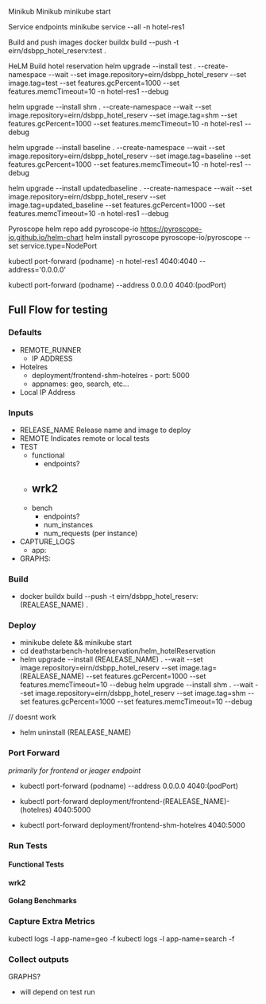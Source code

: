 Minikub
Minikub
minikube start

Service endpoints
minikube service --all -n hotel-res1

Build and push images
docker buildx build --push -t eirn/dsbpp_hotel_reserv:test .

HeLM Build hotel reservation
helm upgrade --install test . --create-namespace --wait --set image.repository=eirn/dsbpp_hotel_reserv --set image.tag=test --set features.gcPercent=1000 --set features.memcTimeout=10 -n hotel-res1 --debug

helm upgrade --install shm . --create-namespace --wait --set image.repository=eirn/dsbpp_hotel_reserv --set image.tag=shm --set features.gcPercent=1000 --set features.memcTimeout=10 -n hotel-res1 --debug

helm upgrade --install baseline . --create-namespace --wait --set image.repository=eirn/dsbpp_hotel_reserv --set image.tag=baseline --set features.gcPercent=1000 --set features.memcTimeout=10 -n hotel-res1 --debug

helm upgrade --install updatedbaseline . --create-namespace --wait --set image.repository=eirn/dsbpp_hotel_reserv --set image.tag=updated_baseline --set features.gcPercent=1000 --set features.memcTimeout=10 -n hotel-res1 --debug

Pyroscope
helm repo add pyroscope-io https://pyroscope-io.github.io/helm-chart 
helm install pyroscope pyroscope-io/pyroscope --set service.type=NodePort

kubectl port-forward (podname) -n hotel-res1 4040:4040 --address='0.0.0.0'

kubectl port-forward (podname) --address 0.0.0.0 4040:(podPort) 


## Full Flow for testing

 ### Defaults
- REMOTE_RUNNER
    - IP ADDRESS
- Hotelres 
    - deployment/frontend-shm-hotelres - port: 5000
    - appnames: geo, search, etc...
- Local IP Address

### Inputs
- RELEASE_NAME 
    Release name and image to deploy
- REMOTE
    Indicates remote or local tests
- TEST
    - functional
        - endpoints?
    - wrk2
        - 
    - bench
        - endpoints?
        - num_instances
        - num_requests (per instance)
- CAPTURE_LOGS
    - app: 
- GRAPHS:


### Build
- docker buildx build --push -t eirn/dsbpp_hotel_reserv:(REALEASE_NAME) .
### Deploy
- minikube delete && minikube start
- cd deathstarbench-hotelreservation/helm_hotelReservation
- helm upgrade --install (REALEASE_NAME) . --wait --set image.repository=eirn/dsbpp_hotel_reserv --set image.tag=(REALEASE_NAME) --set features.gcPercent=1000 --set features.memcTimeout=10 --debug
helm upgrade --install shm . --wait --set image.repository=eirn/dsbpp_hotel_reserv --set image.tag=shm --set features.gcPercent=1000 --set features.memcTimeout=10 --debug


// doesnt work 
- helm uninstall (REALEASE_NAME)

### Port Forward
*primarily for frontend or jeager endpoint*

- kubectl port-forward (podname) --address 0.0.0.0 4040:(podPort) 
- kubectl port-forward deployment/frontend-(REALEASE_NAME)-(hotelres) 4040:5000

- kubectl port-forward deployment/frontend-shm-hotelres 4040:5000

### Run Tests

#### Functional Tests
#### wrk2
#### Golang Benchmarks

### Capture Extra Metrics
kubectl logs -l app-name=geo -f
kubectl logs -l app-name=search -f


### Collect outputs
GRAPHS?
- will depend on test run

